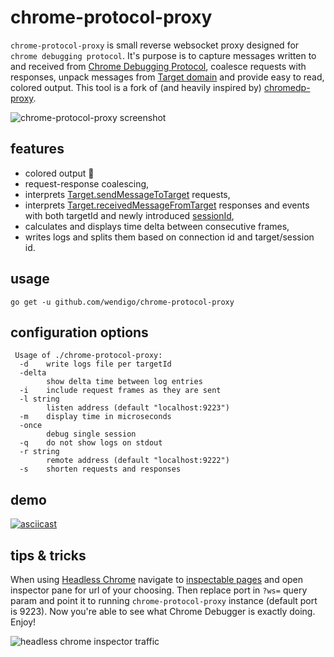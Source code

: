 # chrome-protocol-proxy

```chrome-protocol-proxy``` is small reverse websocket proxy designed for ```chrome debugging protocol```. It's purpose is to capture messages written to and received from [Chrome Debugging Protocol](https://chromedevtools.github.io/debugger-protocol-viewer), coalesce requests with responses, unpack messages from [Target domain](https://chromedevtools.github.io/debugger-protocol-viewer/tot/Target/) and provide easy to read, colored output. This tool is a fork of (and heavily inspired by) [chromedp-proxy](https://github.com/knq/chromedp/tree/master/cmd/chromedp-proxy).

![chrome-protocol-proxy screenshot](https://pbs.twimg.com/media/C9nifD2WsAEkl4s.jpg:large)

## features
- colored output 🖖
- request-response coalescing,
- interprets [Target.sendMessageToTarget](https://chromedevtools.github.io/debugger-protocol-viewer/tot/Target/#method-sendMessageToTarget) requests,
- interprets [Target.receivedMessageFromTarget](https://chromedevtools.github.io/debugger-protocol-viewer/tot/Target/#event-receivedMessageFromTarget) responses and events with both targetId and newly introduced [sessionId](https://chromium.googlesource.com/chromium/src/+/237f82767da3bbdcd8d6ad3fa4449ef6a3fe8bd3),
- calculates and displays time delta between consecutive frames,
- writes logs and splits them based on connection id and target/session id.

## usage
```go get -u github.com/wendigo/chrome-protocol-proxy```

## configuration options
```
 Usage of ./chrome-protocol-proxy:
  -d	write logs file per targetId
  -delta
    	show delta time between log entries
  -i	include request frames as they are sent
  -l string
    	listen address (default "localhost:9223")
  -m	display time in microseconds
  -once
    	debug single session
  -q	do not show logs on stdout
  -r string
    	remote address (default "localhost:9222")
  -s	shorten requests and responses
  ```
  
## demo
[![asciicast](https://asciinema.org/a/113947.png)](https://asciinema.org/a/113947?t=0:04&autoplay=1&speed=0.4)

## tips & tricks

When using [Headless Chrome](https://chromium.googlesource.com/chromium/src/+/lkgr/headless/README.md) navigate to [inspectable pages](http://localhost:9222/) and open inspector pane for url of your choosing. Then replace port in ```?ws=``` query param and point it to running ```chrome-protocol-proxy``` instance (default port is 9223). Now you're able to see what Chrome Debugger is exactly doing. Enjoy!

![headless chrome inspector traffic](https://pbs.twimg.com/media/C9nu8pIXsAE2Cpf.jpg:large)
